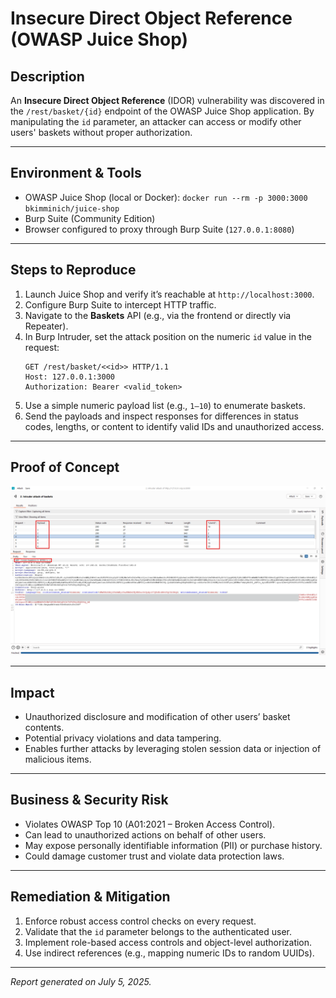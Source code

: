 # Insecure Direct Object Reference (OWASP Juice Shop)

## Description
An **Insecure Direct Object Reference** (IDOR) vulnerability was discovered in the `/rest/basket/{id}` endpoint of the OWASP Juice Shop application. By manipulating the `id` parameter, an attacker can access or modify other users' baskets without proper authorization.

---

## Environment & Tools
- OWASP Juice Shop (local or Docker): `docker run --rm -p 3000:3000 bkimminich/juice-shop`
- Burp Suite (Community Edition)
- Browser configured to proxy through Burp Suite (`127.0.0.1:8080`)

---

## Steps to Reproduce
1. Launch Juice Shop and verify it’s reachable at `http://localhost:3000`.
2. Configure Burp Suite to intercept HTTP traffic.
3. Navigate to the **Baskets** API (e.g., via the frontend or directly via Repeater).
4. In Burp Intruder, set the attack position on the numeric `id` value in the request:
    ```http
    GET /rest/basket/<<id>> HTTP/1.1
    Host: 127.0.0.1:3000
    Authorization: Bearer <valid_token>
    ```
5. Use a simple numeric payload list (e.g., `1–10`) to enumerate baskets.
6. Send the payloads and inspect responses for differences in status codes, lengths, or content to identify valid IDs and unauthorized access.

---

## Proof of Concept
![Insecure Direct Object Reference](../screenshots/IDOR_Intruder_Attack.png)

---

## Impact
- Unauthorized disclosure and modification of other users’ basket contents.
- Potential privacy violations and data tampering.
- Enables further attacks by leveraging stolen session data or injection of malicious items.

---

## Business & Security Risk
- Violates OWASP Top 10 (A01:2021 – Broken Access Control).
- Can lead to unauthorized actions on behalf of other users.
- May expose personally identifiable information (PII) or purchase history.
- Could damage customer trust and violate data protection laws.

---

## Remediation & Mitigation
1. Enforce robust access control checks on every request.
2. Validate that the `id` parameter belongs to the authenticated user.
3. Implement role-based access controls and object-level authorization.
4. Use indirect references (e.g., mapping numeric IDs to random UUIDs).

---

*Report generated on July 5, 2025.*

